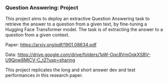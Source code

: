 ### Question Answering: Project
This project aims to deploy an extractive Question Answering task to retrieve the answer to a question from a given text, by fine-tuning a Hugging Face Transformer model. The task is of extracting the answer to a question from a given context.

Paper: https://arxiv.org/pdf/1901.08634.pdf

Data: https://drive.google.com/drive/folders/1pW-Oqc8VmOokXSBV-U9Qnw8MlCV-C_t2?usp=sharing 

This project replicates the long and short answer dev and test performances in this research paper.
